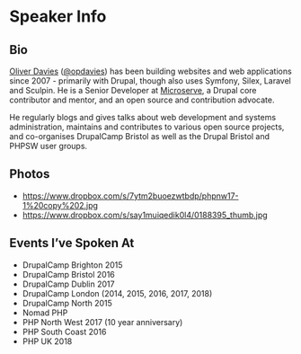 # Speaker Info

## Bio

[Oliver Davies][1] ([@opdavies][2]) has been building websites and web applications since 2007 - primarily with Drupal, though also uses Symfony, Silex, Laravel and Sculpin. He is a Senior Developer at [Microserve][3], a Drupal core contributor and mentor, and an open source and contribution advocate.

He regularly blogs and gives talks about web development and systems administration, maintains and contributes to various open source projects, and co-organises DrupalCamp Bristol as well as the Drupal Bristol and PHPSW user groups.

## Photos

- <https://www.dropbox.com/s/7ytm2buoezwtbdp/phpnw17-1%20copy%202.jpg>
- <https://www.dropbox.com/s/say1muiqedik0l4/0188395_thumb.jpg>

## Events I’ve Spoken At

- DrupalCamp Brighton 2015
- DrupalCamp Bristol 2016
- DrupalCamp Dublin 2017
- DrupalCamp London (2014, 2015, 2016, 2017, 2018)
- DrupalCamp North 2015
- Nomad PHP
- PHP North West 2017 (10 year anniversary)
- PHP South Coast 2016
- PHP UK 2018

[1]: https://www.oliverdavies.uk
[2]: https://twitter.com/opdavies
[3]: https://microserve.io
